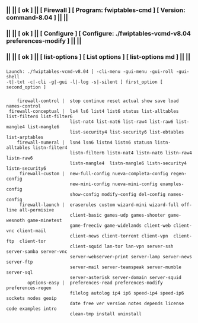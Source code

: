 ### || || [ ok ] || [ Firewall ] [ Program: fwiptables-cmd ] [ Version: command-8.04 ] || ||
### || || [ ok ] || [ Configure ] [ Configure: ./fwiptables-vcmd-v8.04 preferences-modify ] || ||
### || || [ ok ] || [ list-options ] [ List options ] [ list-options md ] || ||
###
    Launch: ./fwiptables-vcmd-v8.04 [ -cli-menu -gui-menu -gui-roll -gui-shell
    -t|-txt -c|-cli -g|-gui -l|-log -s|-silent ] first_option [ second_option ]
###
        firewall-control |  stop continue reset actual show save load names-control                 
     firewall-conceptual |  ls4 ls6 list4 list6 status list-alltables list-filter4 list-filter6     
                            list-nat4 list-nat6 list-raw4 list-raw6 list-mangle4 list-mangle6       
                            list-security4 list-security6 list-ebtables list-arptables              
        firewall-numeral |  lsn4 lsn6 listn4 listn6 statusn listn-alltables listn-filter4           
                            listn-filter6 listn-nat4 listn-nat6 listn-raw4 listn-raw6               
                            listn-mangle4  listn-mangle6 listn-security4 listn-security6            
         firewall-custom |  new-full-config nueva-completa-config regen-config                      
                            new-mini-config nueva-mini-config examples-config                       
                            show-config modify-config del-config names-config                       
         firewall-launch |  eraserules custom wizard-mini wizard-full off-line all-permisive        
                            client-basic games-udp games-shooter game-wesnoth game-minetest         
                            game-freeciv game-widelands client-web client-vnc client-mail           
                            client-news client-torrent client-vpn  client-ftp  client-tor           
                            client-squid lan-tor lan-vpn server-ssh server-samba server-vnc         
                            server-webserver-print server-lamp server-news server-ftp               
                            server-mail server-teamspeak server-mumble server-sql                   
                            server-asterisk server-domain server-squid                              
            options-easy |  preferences-read preferences-modify preferences-regen                   
                            filelog autolog ip4 ip6 speed-ip4 speed-ip6 sockets nodes geoip         
                            date free ver version notes depends license code examples intro         
                            clean-tmp install uninstall                                             
